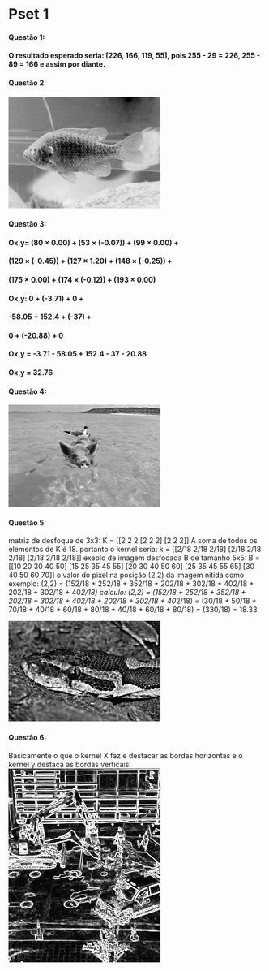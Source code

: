 # Pset 1
#### Questão 1:
#### O resultado esperado seria: [226, 166, 119, 55], pois 255 - 29 = 226, 255 - 89 = 166 e assim por diante.

#### Questão 2:
![bluegillInvertida](https://github.com/VladimirGB1/uvv_LP_cc3m/blob/main/Pset%201/Imagens/bluegillInvertida.png)

#### Questão 3:
#### Ox,y= (80 × 0.00) + (53 × (-0.07)) + (99 × 0.00) +
####       (129 × (-0.45)) + (127 × 1.20) + (148 × (-0.25)) +
####       (175 × 0.00) + (174 × (-0.12)) + (193 × 0.00)

#### Ox,y: 0 + (-3.71) + 0 +
####       -58.05 + 152.4 + (-37) +
####       0 + (-20.88) + 0

#### Ox,y = -3.71 - 58.05 + 152.4 - 37 - 20.88
#### Ox,y = 32.76

#### Questão 4:
![pigbirdKernel.png](https://github.com/VladimirGB1/uvv_LP_cc3m/blob/main/Pset%201/Imagens/pigbirdKernel.png)

#### Questão 5:
matriz de desfoque de 3x3:
K = [[2 2 2
    [2 2 2]
    [2 2 2]]
A soma de todos os elementos de K é 18. portanto o kernel seria:
k = [[2/18 2/18 2/18]
    [2/18 2/18 2/18]
    [2/18 2/18 2/18]]
exeplo de imagem desfocada B de tamanho 5x5:
B =
[[10 20 30 40 50]
[15 25 35 45 55]
[20 30 40 50 60]
[25 35 45 55 65]
[30 40 50 60 70]]
o valor do pixel na posição (2,2) da imagem nítida como exemplo:
(2,2) = (152/18 + 252/18 + 352/18 + 202/18 + 302/18 + 402/18 + 202/18 + 302/18 + 40*2/18)
calculo:
(2,2) = (152/18 + 252/18 + 352/18 + 202/18 + 302/18 + 402/18 + 202/18 + 302/18 + 40*2/18)
= (30/18 + 50/18 + 70/18 + 40/18 + 60/18 + 80/18 + 40/18 + 60/18 + 80/18)
= (330/18)
= 18.33
 

![pythonFocada.png](https://github.com/VladimirGB1/uvv_LP_cc3m/blob/main/Pset%201/Imagens/pythonFocada.png)
#### Questão 6:
Basicamente o que o kernel X faz e destacar as bordas horizontas e o kernel y destaca as bordas verticais.
![constructBordas.png](https://github.com/VladimirGB1/uvv_LP_cc3m/blob/main/Pset%201/Imagens/constructBordas.png)
